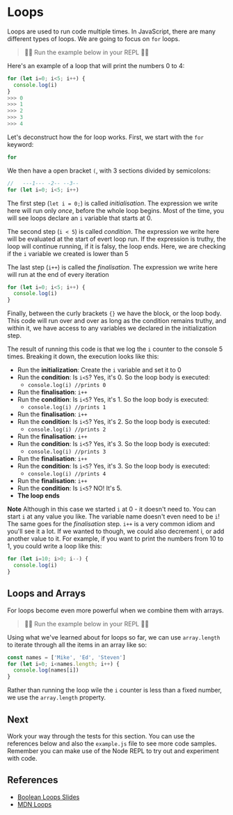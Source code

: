 # Loops
Loops are used to run code multiple times. In JavaScript, there are many different types of loops. We are going to focus on `for` loops. 

> 👨‍💻 Run the example below in your REPL 👨‍💻

Here's an example of a loop that will print the numbers 0 to 4:

```javascript
for (let i=0; i<5; i++) {
  console.log(i)
}
>>> 0
>>> 1
>>> 2
>>> 3
>>> 4
```

Let's deconstruct how the for loop works. First, we start with the `for` keyword:

```javascript
for 
```

We then have a open bracket `(`, with 3 sections divided by semicolons:

```javascript
//   ---1--- -2-- --3--
for (let i=0; i<5; i++)
```

The first step (`let i = 0;`) is called *initialisation*. The expression we write here will run only *once*, before the whole loop begins. Most of the time, you will see loops declare an `i` variable that starts at 0. 

The second step (`i < 5`) is called *condition*. The expression we write here will be evaluated 
at the start of evert loop run. If the expression is truthy, the loop will continue running, if it is falsy, the loop ends. Here, we are checking if the `i` variable we created is lower than 5

The last step (`i++`) is called the *finalisation*. The expression we write here will run at the end of every iteration

```javascript
for (let i=0; i<5; i++) {
  console.log(i)
}
```

Finally, between the curly brackets `{}` we have the block, or the loop body. This code will run over and over as long as the condition remains truthy, and within it, we have access to any variables we declared in the initialization step.

The result of running this code is that we log the `i` counter to the console 5 times. Breaking it down, the execution looks like this:

* Run the **initialization**: Create the `i` variable and set it to 0
* Run the **condition**: Is `i<5`? Yes, it's 0. So the loop body is executed:
  * `console.log(i) //prints 0`
* Run the **finalisation**: `i++`
* Run the **condition**: Is `i<5`? Yes, it's 1. So the loop body is executed:
  * `console.log(i) //prints 1`
* Run the **finalisation**: `i++`
* Run the **condition**: Is `i<5`? Yes, it's 2. So the loop body is executed:
  * `console.log(i) //prints 2`
* Run the **finalisation**: `i++`
* Run the **condition**: Is `i<5`? Yes, it's 3. So the loop body is executed:
  * `console.log(i) //prints 3`
* Run the **finalisation**: `i++`
* Run the **condition**: Is `i<5`? Yes, it's 3. So the loop body is executed:
  * `console.log(i) //prints 4`
* Run the **finalisation**: `i++`
* Run the **condition**: Is `i<5`? NO! It's 5. 
* **The loop ends**

**Note** Although in this case we started `i` at 0 - it doesn't need to. You can start `i` at any value you like. The variable name doesn't even need to be `i`! The same goes for the *finalisation* step. `i++` is a very common idiom and you'll see it a lot. If we wanted to though, we could also decrement i, or add another value to it. For example, if you want to print the numbers from 10 to 1, you could write a loop like this:

```javascript
for (let i=10; i>0; i--) {
  console.log(i)
}
```

## Loops and Arrays
For loops become even more powerful when we combine them with arrays. 

> 👨‍💻 Run the example below in your REPL 👨‍💻

Using what we've learned about for loops so far, we can use `array.length` to iterate through all the items in an array like so:

```javascript
const names = ['Mike', 'Ed', 'Steven']
for (let i=0; i<names.length; i++) {
  console.log(names[i])
}
```

Rather than running the loop wile the `i` counter is less than a fixed number, we use the `array.length` property.

## Next
Work your way through the tests for this section. You can use the references below and also
the `example.js` file to see more code samples. Remember you can make use of the Node REPL 
to try out and experiment with code.

## References
* [Boolean Loops Slides](https://docs.google.com/presentation/d/1GSh7zybHz3R9Dt0xjGFbJJidhz8bQHi01liJDcjmxCg/edit#slide=id.gba45c307d0_0_147)
* [MDN Loops](https://developer.mozilla.org/en-US/docs/Web/JavaScript/Guide/Loops_and_iteration)


